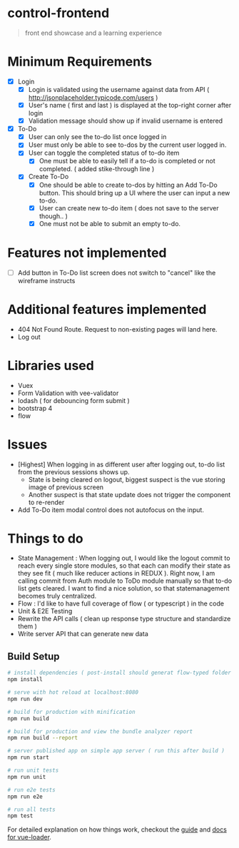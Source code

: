 # control-frontend

> front end showcase and a learning experience

# Minimum Requirements 

-  [x] Login
    -  [x] Login is validated using the username against data from API ( http://jsonplaceholder.typicode.com/users )
    -  [x] User's name ( first and last ) is displayed at the top-right corner after login
    -  [x] Validation message should show up if invalid username is entered
-  [x] To-Do
    -  [x] User can only see the to-do list once logged in
    -  [x] User must only be able to see to-dos by the current user logged in.
    -  [x] User can toggle the completed status of to-do item
        - [x] One must be able to easily tell if a to-do is completed or not completed. ( added stike-through line )
    -  [x] Create To-Do 
        - [x] One should be able to create to-dos by hitting an Add To-Do button. This should bring up a UI where the user can input a new to-do.
        - [x] User can create new to-do item ( does not save to the server though.. )
        - [x] One must not be able to submit an empty to-do.

# Features not implemented

-  [ ] Add button in To-Do list screen does not switch to "cancel" like the wireframe instructs

# Additional features implemented 

- 404 Not Found Route. Request to non-existing pages will land here.
- Log out


# Libraries used 

- Vuex 
- Form Validation with vee-validator
- lodash ( for debouncing form submit )
- bootstrap 4 
- flow 


# Issues

- [Highest] When logging in as different user after logging out, to-do list from the previous sessions shows up.
    - State is being cleared on logout, biggest suspect is the  vue <transition> storing image of previous screen
    - Another suspect is that state update does not trigger the component to re-render
- Add To-Do item modal control does not autofocus on the input.

# Things to do

- State Management : When logging out, I would like the logout commit to reach every single store modules, so that each can modify their state as they see fit ( much like reducer actions in REDUX ).  Right now, I am calling commit from Auth module to ToDo module manually so that to-do list gets cleared.  I want to find a nice solution, so that statemanagement becomes truly centralized.
- Flow : I'd like to have full coverage of flow ( or typescript ) in the code 
- Unit & E2E Testing
- Rewrite the API calls ( clean up response type structure and standardize them )
- Write server API that can generate new data



## Build Setup

``` bash
# install dependencies ( post-install should generat flow-typed folder and type definitions )
npm install

# serve with hot reload at localhost:8080
npm run dev

# build for production with minification
npm run build

# build for production and view the bundle analyzer report
npm run build --report

# server published app on simple app server ( run this after build )
npm run start

# run unit tests
npm run unit

# run e2e tests
npm run e2e

# run all tests
npm test
```

For detailed explanation on how things work, checkout the [guide](http://vuejs-templates.github.io/webpack/) and [docs for vue-loader](http://vuejs.github.io/vue-loader).
